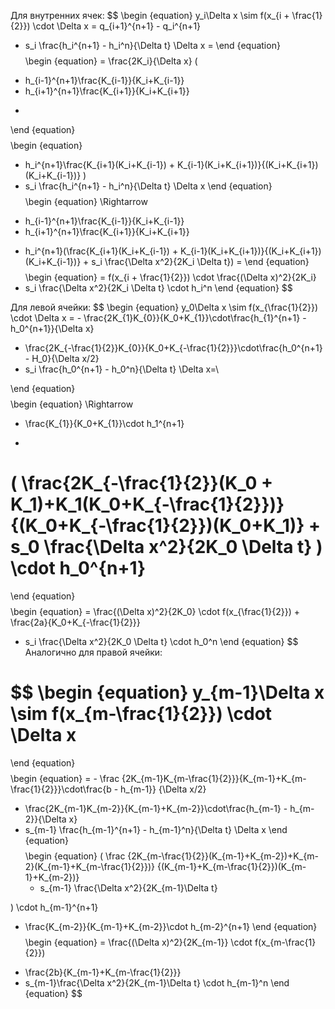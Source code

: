 Для внутренних ячек:
$$
\begin {equation}
y_i\Delta x \sim f(x_{i + \frac{1}{2}}) \cdot \Delta x = q_{i+1}^{n+1} - q_i^{n+1}
+ s_i \frac{h_i^{n+1} - h_i^n}{\Delta t} \Delta x
=
\end {equation}
$$
$$
\begin {equation}
= \frac{2K_i}{\Delta x}
(
- h_{i-1}^{n+1}\frac{K_{i-1}}{K_i+K_{i-1}}
- h_{i+1}^{n+1}\frac{K_{i+1}}{K_i+K_{i+1}}
+ 
\end {equation}
$$
$$
\begin {equation}
+ h_i^{n+1}\frac{K_{i+1}(K_i+K_{i-1}) + K_{i-1}(K_i+K_{i+1})}{(K_i+K_{i+1})(K_i+K_{i-1})}
)
+ s_i \frac{h_i^{n+1} - h_i^n}{\Delta t} \Delta x
\end {equation}
$$
$$
\begin {equation}
\Rightarrow 

- h_{i-1}^{n+1}\frac{K_{i-1}}{K_i+K_{i-1}}
- h_{i+1}^{n+1}\frac{K_{i+1}}{K_i+K_{i+1}}
+ h_i^{n+1}(\frac{K_{i+1}(K_i+K_{i-1}) + K_{i-1}(K_i+K_{i+1})}{(K_i+K_{i+1})(K_i+K_{i-1})} + s_i \frac{\Delta x^2}{2K_i \Delta t})
=
\end {equation}
$$
$$
\begin {equation}
= f(x_{i + \frac{1}{2}}) \cdot \frac{(\Delta x)^2}{2K_i}
+ s_i \frac{\Delta x^2}{2K_i \Delta t} \cdot h_i^n
\end {equation}
$$

Для левой ячейки:
$$
\begin {equation}
y_0\Delta x \sim f(x_{\frac{1}{2}}) \cdot \Delta x 
= - \frac{2K_{1}K_{0}}{K_0+K_{1}}\cdot\frac{h_{1}^{n+1} - h_0^{n+1}}{\Delta x}
+ \frac{2K_{-\frac{1}{2}}K_{0}}{K_0+K_{-\frac{1}{2}}}\cdot\frac{h_0^{n+1} - H_0}{\Delta x/2}
+ s_i \frac{h_0^{n+1} - h_0^n}{\Delta t} \Delta x=\\

\end {equation}
$$
$$
\begin {equation}
\Rightarrow
- \frac{K_{1}}{K_0+K_{1}}\cdot h_1^{n+1}
+ 
(
	\frac{2K_{-\frac{1}{2}}(K_0 + K_1)+K_1(K_0+K_{-\frac{1}{2}})}{(K_0+K_{-\frac{1}{2}})(K_0+K_1)}
	+ s_0 \frac{\Delta x^2}{2K_0 \Delta t}
) \cdot h_0^{n+1}
=
\end {equation}
$$
$$
\begin {equation}
= \frac{(\Delta x)^2}{2K_0} \cdot f(x_{\frac{1}{2}}) + \frac{2a}{K_0+K_{-\frac{1}{2}}}
+ s_i \frac{\Delta x^2}{2K_0 \Delta t} \cdot h_0^n 
\end {equation}
$$
Аналогично для правой ячейки:

$$
\begin {equation}
y_{m-1}\Delta x \sim f(x_{m-\frac{1}{2}}) \cdot \Delta x 
=
\end {equation}
$$
$$
\begin {equation}
= - \frac
    {2K_{m-1}K_{m-\frac{1}{2}}}{K_{m-1}+K_{m-\frac{1}{2}}}\cdot\frac{b - h_{m-1}}
    {\Delta x/2}
+ \frac{2K_{m-1}K_{m-2}}{K_{m-1}+K_{m-2}}\cdot\frac{h_{m-1} - h_{m-2}}{\Delta x}
+ s_{m-1} \frac{h_{m-1}^{n+1} - h_{m-1}^n}{\Delta t} \Delta x
\end {equation}
$$
$$
\begin {equation}
(
  \frac
    {2K_{m-\frac{1}{2}}(K_{m-1}+K_{m-2})+K_{m-2}(K_{m-1}+K_{m-\frac{1}{2}})}
    {(K_{m-1}+K_{m-\frac{1}{2}})(K_{m-1}+K_{m-2})}
  + s_{m-1} \frac{\Delta x^2}{2K_{m-1}\Delta t} 

) \cdot h_{m-1}^{n+1}
- \frac{K_{m-2}}{K_{m-1}+K_{m-2}}\cdot h_{m-2}^{n+1}
\end {equation}
$$
$$
\begin {equation}
= \frac{(\Delta x)^2}{2K_{m-1}} \cdot f(x_{m-\frac{1}{2}}) 
+ \frac{2b}{K_{m-1}+K_{m-\frac{1}{2}}}
+ s_{m-1}\frac{\Delta x^2}{2K_{m-1}\Delta t} \cdot h_{m-1}^n 
\end {equation}
$$
